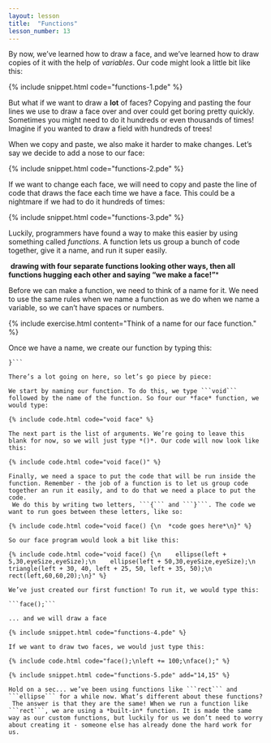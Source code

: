 ```yaml
---
layout: lesson
title:  "Functions"
lesson_number: 13
---
```


By now, we’ve learned how to draw a face, and we’ve learned how to draw copies of it with the help of *variables*. Our code might look a little bit like this:

{% include snippet.html code="functions-1.pde" %}

But what if we want to draw a **lot** of faces? Copying and pasting the four lines we use to draw a face over and over could get boring pretty quickly. Sometimes you might need to do it hundreds or even thousands of times! Imagine if you wanted to draw a field with hundreds of trees!

When we copy and paste, we also make it harder to make changes. Let’s say we decide to add a nose to our face:

{% include snippet.html code="functions-2.pde" %}

If we want to change each face, we will need to copy and paste the line of code that draws the face each time we have a face. This could be a nightmare if we had to do it hundreds of times:

{% include snippet.html code="functions-3.pde" %}

Luckily, programmers have found a way to make this easier by using something called *functions*. A function lets us group a bunch of code together, give it a name, and run it super easily.

 **drawing with four separate functions looking other ways, then all functions hugging each other and saying “we make a face!”***

Before we can make a function, we need to think of a name for it. We need to use the same rules when we name a function as we do when we name a variable, so we can’t have spaces or numbers.

{% include exercise.html content="Think of a name for our face function." %}

Once we have a name, we create our function by typing this:

```void *functionName*(*arguments*) {
}```

There’s a lot going on here, so let’s go piece by piece:

We start by naming our function. To do this, we type ```void``` followed by the name of the function. So four our *face* function, we would type:

{% include code.html code="void face" %}

The next part is the list of arguments. We’re going to leave this blank for now, so we will just type *()*. Our code will now look like this:

{% include code.html code="void face()" %}

Finally, we need a space to put the code that will be run inside the function. Remember - the job of a function is to let us group code together an run it easily, and to do that we need a place to put the code.
 We do this by writing two letters, ```{``` and ```}```. The code we want to run goes between these letters, like so:

{% include code.html code="void face() {\n  *code goes here*\n}" %}

So our face program would look a bit like this:

{% include code.html code="void face() {\n    ellipse(left + 5,30,eyeSize,eyeSize);\n    ellipse(left + 50,30,eyeSize,eyeSize);\n    triangle(left + 30, 40, left + 25, 50, left + 35, 50);\n    rect(left,60,60,20);\n}" %}

We’ve just created our first function! To run it, we would type this:

```face();```

... and we will draw a face

{% include snippet.html code="functions-4.pde" %}

If we want to draw two faces, we would just type this:

{% include code.html code="face();\nleft += 100;\nface();" %}

{% include snippet.html code="functions-5.pde" add="14,15" %}

Hold on a sec... we’ve been using functions like ```rect``` and ```ellipse``` for a while now. What’s different about these functions?
 The answer is that they are the same! When we run a function like ```rect```, we are using a *built-in* function. It is made the same way as our custom functions, but luckily for us we don’t need to worry about creating it - someone else has already done the hard work for us.
